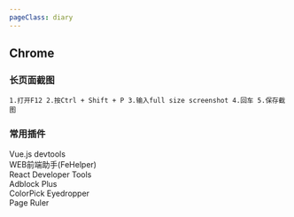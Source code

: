 ```yaml
---
pageClass: diary
---
```


## Chrome

### 长页面截图
`
1.打开F12
2.按Ctrl + Shift + P
3.输入full size screenshot
4.回车
5.保存截图
`

### 常用插件
Vue.js devtools <br>
WEB前端助手(FeHelper) <br>
React Developer Tools <br>
Adblock Plus <br>
ColorPick Eyedropper <br>
Page Ruler <br>
